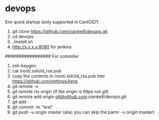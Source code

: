# devops

Env quick startup (only supported in CentOS7)
1. git clone https://github.com/xianke9/devops.git
2. cd devops
3. ./install.sh
4. http://x.x.x.x:8080 for jenkins

#################
For commiter
1. ssh-keygen
2. cat /root/.ssh/id_rsa.pub
3. copy the contents in /root/.ssh/id_rsa.pub into https://github.com/settings/keys
4. git remote -v
5. git remote rm origin (if the origin is https not git)
6. git remote add origin git@github.com:xianke9/devops.git
7. git add .
8. git commit -m "test"
9. git push -u origin master (also you can skip the parm: -u origin master)

